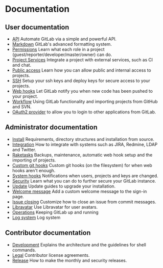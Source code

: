 # Documentation

## User documentation

- [API](api/README.md) Automate GitLab via a simple and powerful API.
- [Markdown](markdown/markdown.md) GitLab's advanced formatting system.
- [Permissions](permissions/permissions.md) Learn what each role in a project (guest/reporter/developer/master/owner) can do.
- [Project Services](project_services/project_services.md) Integrate a project with external services, such as CI and chat.
- [Public access](public_access/public_access.md) Learn how you can allow public and internal access to projects.
- [SSH](ssh/README.md) Setup your ssh keys and deploy keys for secure access to your projects.
- [Web hooks](web_hooks/web_hooks.md) Let GitLab notify you when new code has been pushed to your project.
- [Workflow](workflow/README.md) Using GitLab functionality and importing projects from GitHub and SVN.
- [OAuth2 provider](integration/oauth_provider.md) to allow you to login to other applications from GitLab.

## Administrator documentation

- [Install](install/README.md) Requirements, directory structures and installation from source.
- [Integration](integration/README.md) How to integrate with systems such as JIRA, Redmine, LDAP and Twitter.
- [Raketasks](raketasks/README.md) Backups, maintenance, automatic web hook setup and the importing of projects.
- [Custom git hooks](hooks/custom_hooks.md) Custom git hooks (on the filesystem) for when web hooks aren't enough.
- [System hooks](system_hooks/system_hooks.md) Notifications when users, projects and keys are changed.
- [Security](security/README.md) Learn what you can do to further secure your GitLab instance.
- [Update](update/README.md) Update guides to upgrade your installation.
- [Welcome message](customization/welcome_message.md) Add a custom welcome message to the sign-in page.
- [Issue closing](customization/issue_closing.md) Customize how to close an issue from commit messages.
- [Libravatar](customization/libravatar.md) Use Libravatar for user avatars.
- [Operations](operations/README.md) Keeping GitLab up and running
- [Log system](logs/logs.md) Log system

## Contributor documentation

- [Development](development/README.md) Explains the architecture and the guidelines for shell commands.
- [Legal](legal/README.md) Contributor license agreements.
- [Release](release/README.md) How to make the monthly and security releases.
